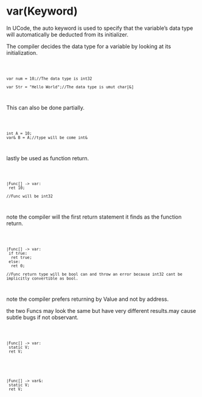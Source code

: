# var(Keyword)

In UCode, the auto keyword is used to specify that the variable’s data type will automatically be deducted from its initializer. 

The compiler decides the data type for a variable by looking at its initialization.

<code>

    var num = 10;//The data type is int32

    var Str = "Hello World";//The data type is umut char[&]

</code>

This can also be done partially.

<code>

    int A = 10;
    var& B = A;//type will be come int&
</code>




lastly be used as function return.


<code>

    |Func[] -> var:
     ret 10;

    //Func will be int32
 
</code>

note the compiler will the first return statement it finds as the function return.

<code>

    |Func[] -> var:
     if true:
      ret true;
     else:
      ret 0;

    //Func return type will be bool can and throw an error because int32 cant be implicitly convertible as bool.
 
</code>

note the compiler prefers returning by Value and not by address.


the two Funcs may look the same but
have very different results.may cause subtle bugs if not observant.

<code>

    |Func[] -> var:
     static V;
     ret V;
 
</code>

<code>

    |Func[] -> var&:
     static V;
     ret V;
 
</code>
